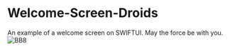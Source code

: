 # Welcome-Screen-Droids  
An example of a welcome screen on SWIFTUI.
May the force be with you.
![BB8](https://user-images.githubusercontent.com/77150556/193221839-fc3c7fc5-326c-4719-8349-61d3c987697e.gif)
